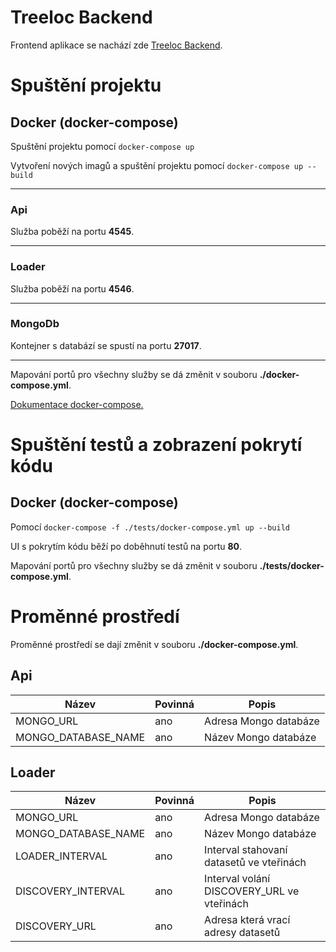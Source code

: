 # Treeloc Backend

Frontend aplikace se nachází zde [Treeloc Backend](https://github.com/prixladi/treeloc-backend).

# Spuštění projektu

## Docker (docker-compose)

Spuštění projektu pomocí `docker-compose up`

Vytvoření nových imagů a spuštění projektu pomocí `docker-compose up --build`

---

### Api 

Služba poběží na portu **4545**.

---
### Loader 

Služba poběží na portu **4546**.

---

### MongoDb

Kontejner s databází se spustí na portu **27017**.

---

Mapování portů pro všechny služby se dá změnit v souboru **./docker-compose.yml**.

[Dokumentace docker-compose.](https://docs.docker.com/compose/)

# Spuštění testů a zobrazení pokrytí kódu 

## Docker (docker-compose)

Pomocí `docker-compose -f ./tests/docker-compose.yml up --build`

UI s pokrytím kódu běží po doběhnutí testů na portu **80**.

Mapování portů pro všechny služby se dá změnit v souboru **./tests/docker-compose.yml**.

# Proměnné prostředí
Proměnné prostředí se dají změnit v souboru **./docker-compose.yml**.

## Api

|Název|Povinná|Popis|
|---|---|---|
|MONGO_URL|ano|Adresa Mongo databáze|
|MONGO_DATABASE_NAME|ano|Název Mongo databáze|

## Loader

|Název|Povinná|Popis|
|---|---|---|
|MONGO_URL|ano|Adresa Mongo databáze|
|MONGO_DATABASE_NAME|ano|Název Mongo databáze|
|LOADER_INTERVAL|ano|Interval stahovaní datasetů ve vteřinách|
|DISCOVERY_INTERVAL|ano|Interval volání DISCOVERY_URL ve vteřinách|
|DISCOVERY_URL|ano|Adresa která vrací adresy datasetů|